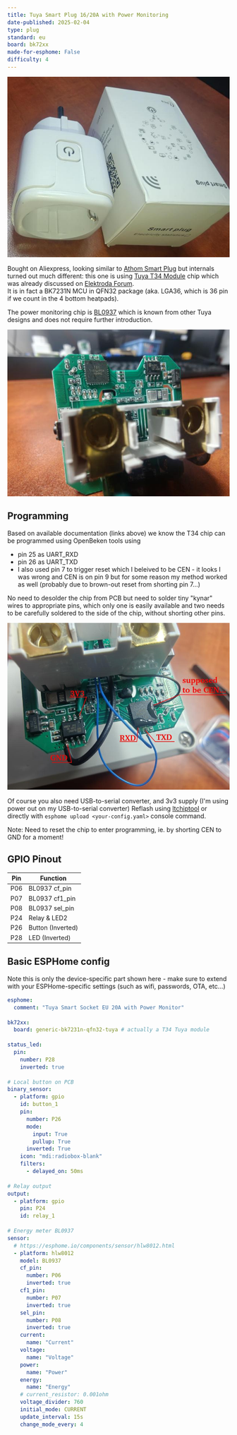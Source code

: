 ```yaml
---
title: Tuya Smart Plug 16/20A with Power Monitoring
date-published: 2025-02-04
type: plug
standard: eu
board: bk72xx
made-for-esphome: False
difficulty: 4
---
```


![Tuya Smart Plug 16/20A](tuya-smart-plug-20.jpg)

Bought on Aliexpress, looking similar to [Athom Smart Plug](../Athom-Smart-Plug-PG01V3-EU16A/) but internals turned out much
different: this one is using
[Tuya T34 Module](https://developer.tuya.com/en/docs/iot/t34-module-datasheet?id=Ka0l4h5zvg6j8) chip which was already
discussed on [Elektroda Forum](https://www.elektroda.com/rtvforum/topic4036975.html).  
It is in fact a BK7231N MCU in QFN32 package (aka. LGA36, which is 36 pin if we count in the 4 bottom heatpads).

The power monitoring chip is
[BL0937](https://developer.tuya.com/en/docs/iot-device-dev/Electricity-statistics?id=Kaunfo4am6icc) which is known from
other Tuya designs and does not require further introduction.

![Tuya Smart Plug Closeup](hardware-closeup.jpg)

## Programming

Based on available documentation (links above) we know the T34 chip can be programmed using OpenBeken tools using

- pin 25 as UART_RXD
- pin 26 as UART_TXD
- I also used pin 7 to trigger reset which I beleived to be CEN - it looks I was wrong and CEN is on pin 9 but for some
  reason my method worked as well (probably due to brown-out reset from shorting pin 7...)

No need to desolder the chip from PCB but need to solder tiny "kynar" wires to appropriate pins, which only one is
easily available and two needs to be carefully soldered to the side of the chip, without shorting other pins.

![Tuya Smart Plug Programming](programming.jpg)

Of course you also need USB-to-serial converter, and 3v3 supply (I'm using power out on my USB-to-serial converter)
Reflash using [ltchiptool](https://docs.libretiny.eu/docs/flashing/tools/ltchiptool/) or directly with
`esphome upload <your-config.yaml>` console command.

Note: Need to reset the chip to enter programming, ie. by shorting CEN to GND for a moment!

## GPIO Pinout

| Pin | Function          |
| --- | ----------------- |
| P06 | BL0937 cf_pin     |
| P07 | BL0937 cf1_pin    |
| P08 | BL0937 sel_pin    |
| P24 | Relay & LED2      |
| P26 | Button (Inverted) |
| P28 | LED (Inverted)    |

## Basic ESPHome config

Note this is only the device-specific part shown here - make sure to extend with your ESPHome-specific settings (such as
wifi, passwords, OTA, etc...)

```yaml
esphome:
  comment: "Tuya Smart Socket EU 20A with Power Monitor"

bk72xx:
  board: generic-bk7231n-qfn32-tuya # actually a T34 Tuya module

status_led:
  pin:
    number: P28
    inverted: true

# Local button on PCB
binary_sensor:
  - platform: gpio
    id: button_1
    pin:
      number: P26
      mode:
        input: True
        pullup: True
      inverted: True
    icon: "mdi:radiobox-blank"
    filters:
      - delayed_on: 50ms

# Relay output
output:
  - platform: gpio
    pin: P24
    id: relay_1

# Energy meter BL0937
sensor:
  # https://esphome.io/components/sensor/hlw8012.html
  - platform: hlw8012
    model: BL0937
    cf_pin:
      number: P06
      inverted: true
    cf1_pin:
      number: P07
      inverted: true
    sel_pin:
      number: P08
      inverted: true
    current:
      name: "Current"
    voltage:
      name: "Voltage"
    power:
      name: "Power"
    energy:
      name: "Energy"
    # current_resistor: 0.001ohm
    voltage_divider: 760
    initial_mode: CURRENT
    update_interval: 15s
    change_mode_every: 4
```
